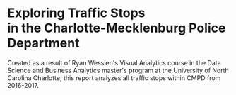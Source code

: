 # Exploring Traffic Stops <br> in the Charlotte-Mecklenburg Police Department


Created as a result of Ryan Wesslen's Visual Analytics course in the Data Science and Business Analytics master's program at the University of North Carolina Charlotte, this report analyzes all traffic stops within CMPD from 2016-2017.


